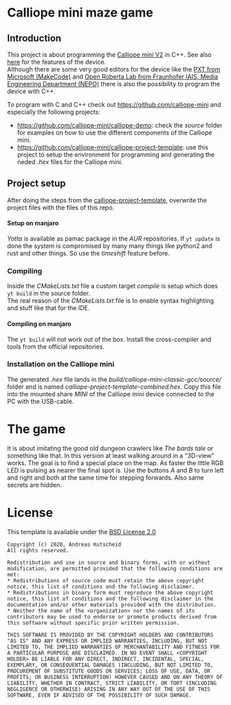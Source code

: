 # Calliope mini maze game

## Introduction

This project is about programming the [Calliope mini V2](https://calliope-mini.github.io/v20/) in C++. See also [here](https://calliope.cc/en/calliope-mini/features) for the features of the device.  
Although there are some very good editors for the device like the [PXT from Microsoft (MakeCode)](https://makecode.calliope.cc/) and [Open Roberta Lab from Fraunhofer IAIS, Media Engineering Department (NEPO)](https://lab.open-roberta.org/) there is also the possibility to program the device with C++.  

To program with C and C++ check out https://github.com/calliope-mini and especially the following projects:  
- https://github.com/calliope-mini/calliope-demo: check the *source* folder for examples on how to use the different components of the Calliope mini.
- https://github.com/calliope-mini/calliope-project-template: use this project to setup the environment for programming and generating the neded *.hex* files for the Calliope mini.

## Project setup

After doing the steps from the [calliope-project-template](https://github.com/calliope-mini/calliope-project-template), overwrite the project files with the files of this repo.

#### Setup on manjaro

*Yotta* is available as pamac package in the *AUR* repositories. If `yt update` is done the system is compromised by many many things like python2 and rust and other things. So use the *timeshift* feature before.

### Compiling

Inside the *CMakeLists.txt* file a custom target *compile* is setup which does `yt build` in the source folder.  
The real reason of the *CMakeLists.txt* file is to enable syntax highlighting and stuff like that for the IDE.

#### Compiling on manjaro

The `yt build` will not work out of the box. Install the cross-compiler and tools from the official repositories.

### Installation on the Calliope mini

The generated *.hex* file lands in the *build/calliope-mini-classic-gcc/source/* folder and is named *calliope-project-template-combined.hex*. Copy this file into the mounted share *MINI* of the Calliope mini device connected to the PC with the USB-cable.

# The game

It is about imitating the good old dungeon crawlers like *The bards tale* or something like that. In this version at least walking around in a "3D-view" works. The goal is to find a special place on the map. As faster the little RGB LED is pulsing as nearer the final spot is. Use the buttons *A* and *B* to turn left and right and both at the same time for stepping forwards. Also same secrets are hidden.

# License

This template is available under the [BSD License 2.0](LICENSE)

```
Copyright (c) 2020, Andreas Kutscheid
All rights reserved.

Redistribution and use in source and binary forms, with or without
modification, are permitted provided that the following conditions are met:
* Redistributions of source code must retain the above copyright notice, this list of conditions and the following disclaimer.
* Redistributions in binary form must reproduce the above copyright notice, this list of conditions and the following disclaimer in the documentation and/or other materials provided with the distribution.
* Neither the name of the <organization> nor the names of its contributors may be used to endorse or promote products derived from this software without specific prior written permission.

THIS SOFTWARE IS PROVIDED BY THE COPYRIGHT HOLDERS AND CONTRIBUTORS "AS IS" AND ANY EXPRESS OR IMPLIED WARRANTIES, INCLUDING, BUT NOT LIMITED TO, THE IMPLIED WARRANTIES OF MERCHANTABILITY AND FITNESS FOR A PARTICULAR PURPOSE ARE DISCLAIMED. IN NO EVENT SHALL <COPYRIGHT HOLDER> BE LIABLE FOR ANY DIRECT, INDIRECT, INCIDENTAL, SPECIAL, EXEMPLARY, OR CONSEQUENTIAL DAMAGES (INCLUDING, BUT NOT LIMITED TO, PROCUREMENT OF SUBSTITUTE GOODS OR SERVICES; LOSS OF USE, DATA, OR PROFITS; OR BUSINESS INTERRUPTION) HOWEVER CAUSED AND ON ANY THEORY OF LIABILITY, WHETHER IN CONTRACT, STRICT LIABILITY, OR TORT (INCLUDING NEGLIGENCE OR OTHERWISE) ARISING IN ANY WAY OUT OF THE USE OF THIS SOFTWARE, EVEN IF ADVISED OF THE POSSIBILITY OF SUCH DAMAGE.
````



